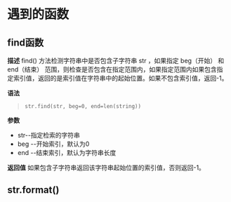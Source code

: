 # 遇到的函数
## find函数
**描述**
find() 方法检测字符串中是否包含子字符串 str ，如果指定 beg（开始） 和 end（结束） 范围，则检查是否包含在指定范围内，如果指定范围内如果包含指定索引值，返回的是索引值在字符串中的起始位置。如果不包含索引值，返回-1。

**语法**
> `str.find(str, beg=0, end=len(string))`

**参数**
* str--指定检索的字符串
* beg --开始索引，默认为0
* end --结束索引，默认为字符串长度

**返回值**
如果包含子字符串返回该字符串起始位置的索引值，否则返回-1。

## str.format()
